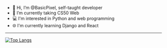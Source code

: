 - 👋 Hi, I’m @BasicPixel, self-taught developer
- 🌱 I’m currently taking CS50 Web
- 💻 I'm interested in Python and web programming
- 🌐 I'm currently learning Django and React

---

[![Top Langs](https://github-readme-stats.vercel.app/api/top-langs/?username=BasicPixel&layout=compact&theme=nord)](https://github.com/anuraghazra/github-readme-stats)

<!-- ![BasicPixel's GitHub stats](https://github-readme-stats.vercel.app/api?username=BasicPixel&show_icons=true&theme=dark) -->
